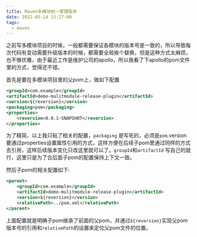 ```yaml
---
title: Maven多模块统一管理版本
date: 2022-05-14 13:27:00
tags: 
  - maven
---
```


之前写多模块项目的时候，一般都需要保证各模块的版本号是一致的，所以导致每次代码有变动需要升级版本的时候，都需要全局挨个替换，但是这种方式太麻烦，也不够优雅，由于最近工作是维护公司的apollo，所以我看了下apollo的pom文件里的方式，觉得还不错。

首先是要在多模块项目里的父pom上，做如下配置

```xml
<groupId>com.example</groupId>
<artifactId>demo-mulitmodule-release-plugin</artifactId>
<version>${reversion}</version>
<packaging>pom</packaging>
<properties>
	<reversion>0.0.1-SNAPSHOT</reversion>
</properties>
```

为了精简，以上我只贴了相关的配置，`packaging` 是写死的，必须是`pom`,version要通过properties设置属性引用的方式，这样方便在后续子pom里通过同样的方式去引用，这样后续版本变化只改这里就可以了。`groupId`和`artifactId` 写自己的就行，这里只是为了合后面子pom的配置保持上下文一致。

然后子pom的相关配置如下:

```xml
<parent>
	<groupId>com.example</groupId>
	<artifactId>demo-mulitmodule-release-plugin</artifactId>
	<version>${reversion}</version>
	<relativePath>../pom.xml</relativePath>
</parent>
```

上面配置就是明确子pom继承了前面的父pom，并通过`${reversion}`实现父pom版本号的引用和`relativePath`的设置来定位父pom文件的位置。
